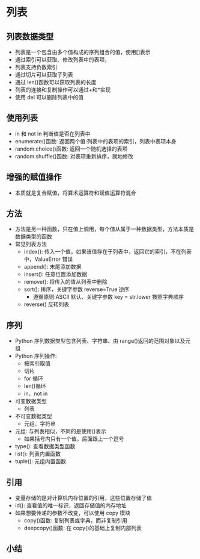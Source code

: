 # 列表

## 列表数据类型

- 列表是一个包含由多个值构成的序列组合的值，使用[]表示
- 通过索引可以获取、修改列表中的表项，
- 列表支持负数索引
- 通过切片可以获取子列表
- 通过 len()函数可以获取列表的长度
- 列表的连接和复制操作可以通过+和\*实现
- 使用 del 可以删除列表中的值

## 使用列表

- in 和 not in 判断值是否在列表中
- enumerate()函数: 返回两个值:列表中的表项的索引，列表中表项本身
- random.choice()函数: 返回一个随机选择的表项
- random.shuffle()函数: 对表项重新排序，就地修改

## 增强的赋值操作

- 本质就是复合赋值，将算术运算符和赋值运算符混合

## 方法

- 方法是另一种函数，只在值上调用，每个值从属于一种数据类型，方法本质是数据类型的函数
- 常见列表方法
  - index(): 传入一个值，如果该值存在于列表中，返回它的索引，不在列表中，ValueError 错误
  - append(): 末尾添加数据
  - insert(): 任意位置添加数据
  - remove(): 将传入的值从列表中删除
  - sort(): 排序，关键字参数 reverse=True 逆序
    - 遵循原则:ASCII 默认、关键字参数 key = str.lower 按照字典顺序
  - reverse() 反转列表

## 序列

- Python 序列数据类型包含列表、字符串、由 range()返回的范围对象以及元组
- Python 序列操作:
  - 按索引取值
  - 切片
  - for 循环
  - len()循环
  - in、not in
- 可变数据类型
  - 列表
- 不可变数据类型
  - 元组、字符串
- 元组: 与列表相似，不同的是使用()表示
  - 如果括号内只有一个值，后面跟上一个逗号
- type(): 查看数据类型函数
- list(): 列表内置函数
- tuple(): 元组内置函数

## 引用

- 变量存储的是对计算机内存位置的引用，这些位置存储了值
- id(): 查看值的唯一标识，返回存储值的内存地址
- 如果想要传递的参数不改变，可以使用 copy 模块
  - copy()函数: 复制列表或字典，而非复制引用
  - deepcopy()函数: 在 copy()的基础上复制内部列表

## 小结

